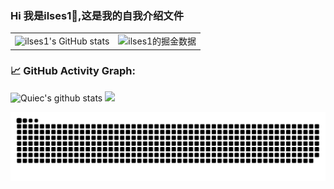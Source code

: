 ### Hi 我是ilses1🥰,这是我的自我介绍文件

<!--
**ilses1/ilses1** is a ✨ _special_ ✨ repository because its `README.md` (this file) appears on your GitHub profile.

Here are some ideas to get you started:

- 🔭 I’m currently working on ...
- 🌱 I’m currently learning ...
- 👯 I’m looking to collaborate on ...
- 🤔 I’m looking for help with ...
- 💬 Ask me about ...
- 📫 How to reach me: ...
- 😄 Pronouns: ...
- ⚡ Fun fact: ...
-->
<table border=0>
  <tr>
    <td><img src="https://github-readme-stats.vercel.app/api?username=ilses1&show_icons=true&count_private=true&theme=vue-light&hide_border=true" alt="ilses1's GitHub stats" style="zoom:100%;" align="left"/></td>
    <td><img src="https://4sdvg7tqbv.us.aircode.run/juejin?uid=215981622826568&hide_border=true" alt="ilses1的掘金数据" style="zoom:100%;" align="left"/></td>
  </tr>
</table>

### 📈 GitHub Activity Graph:
![Quiec's github stats](https://github-readme-stats.vercel.app/api/top-langs/?username=ilses1&theme=vue-light)
<img src="https://github-readme-streak-stats.herokuapp.com/?user=ilses1"></img>

![HuiDBK's github activity graph](https://raw.githubusercontent.com/ilses1/ilses1/output/github-contribution-grid-snake.svg)

